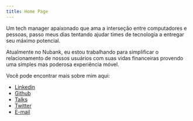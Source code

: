 ```yaml
---
title: Home Page
---
```


Um tech manager apaixonado que ama a interseção entre computadores e pessoas, passo meus dias tentando ajudar times de tecnologia a entregar seu máximo potencial.

Atualmente no Nubank, eu estou trabalhando para simplificar o relacionamento de nossos usuários com suas vidas financeiras provendo uma simples mas poderosa experiência móvel.

Você pode encontrar mais sobre mim aqui:

- [Linkedin](https://linkedin.com/in/diegoscosta)
- [Github](https://github.com/diegocosta)
- [Talks](/pt/talks)
- [Twitter](https://twitter.com/diegocoxta)
- [E-mail](mailto:diego@diegocosta.me)
